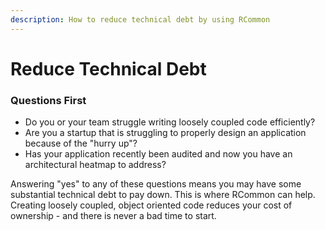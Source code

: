 ```yaml
---
description: How to reduce technical debt by using RCommon
---
```


# Reduce Technical Debt

### Questions First

* Do you or your team struggle writing loosely coupled code efficiently?
* Are you a startup that is struggling to properly design an application because of the "hurry up"?
* Has your application recently been audited and now you have an architectural heatmap to address?

Answering "yes" to any of these questions means you may have some substantial technical debt to pay down. This is where RCommon can help. Creating loosely coupled, object oriented code reduces your cost of ownership - and there is never a bad time to start.&#x20;
